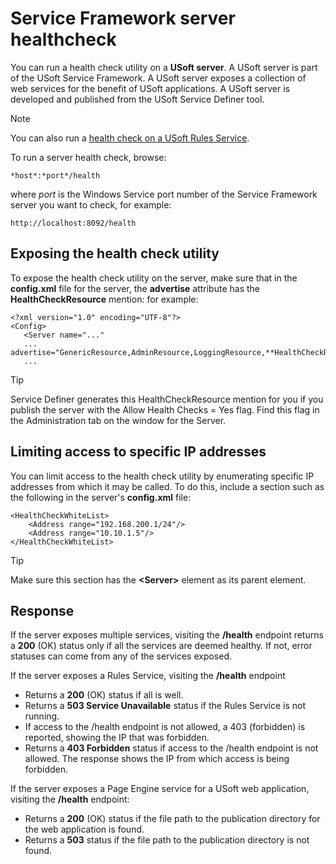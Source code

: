 # Service Framework server healthcheck

You can run a health check utility on a **USoft server**. A USoft server is part of the USoft Service Framework. A USoft server exposes a collection of web services for the benefit of USoft applications. A USoft server is developed and published from the USoft Service Definer tool.

> [!NOTE]
> You can also run a [health check on a USoft Rules Service](/docs/USoft%20for%20administrators/Maintaining%20a%20USoft%20Production%20environment/Rules%20Service%20healthcheck.md).

To run a server health check, browse:

```
*host*:*port*/health
```

where *port* is the Windows Service port number of the Service Framework server you want to check, for example:

```language-http
http://localhost:8092/health
```

## Exposing the health check utility

To expose the health check utility on the server, make sure that in the **config.xml** file for the server, the **advertise** attribute has the **HealthCheckResource** mention: for example:

```language-xml
<?xml version="1.0" encoding="UTF-8"?>
<Config>
   <Server name="..." 
   ... advertise="GenericResource,AdminResource,LoggingResource,**HealthCheckResource**,GenericExceptionHandler,"
   ...
```

> [!TIP]
> Service Definer generates this HealthCheckResource mention for you if you publish the server with the Allow Health Checks = Yes flag. Find this flag in the Administration tab on the window for the Server.

## Limiting access to specific IP addresses

You can limit access to the health check utility by enumerating specific IP addresses from which it may be called. To do this, include a section such as the following in the server's **config.xml** file:

```language-xml
<HealthCheckWhiteList>
    <Address range="192.168.200.1/24"/>
    <Address range="10.10.1.5"/>
</HealthCheckWhiteList>
```

> [!TIP]
> Make sure this section has the **\<Server>** element as its parent element.

## Response

If the server exposes multiple services, visiting the **/health** endpoint returns a **200** (OK) status only if all the services are deemed healthy. If not, error statuses can come from any of the services exposed.

If the server exposes a Rules Service, visiting the **/health** endpoint

- Returns a **200** (OK) status if all is well.
- Returns a **503 Service Unavailable** status if the Rules Service is not running.
- If access to the /health endpoint is not allowed, a 403 (forbidden) is reported, showing the IP that was forbidden.
- Returns a **403 Forbidden** status if access to the /health endpoint is not allowed. The response shows the IP from which access is being forbidden.

If the server exposes a Page Engine service for a USoft web application, visiting the **/health** endpoint:

- Returns a **200** (OK) status if the file path to the publication directory for the web application is found.
- Returns a **503** status if the file path to the publication directory is not found.